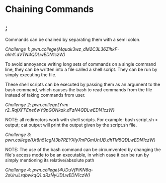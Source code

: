 # Chaining Commands

## ;

Commands can be chained by separating them with a semi colon.

*Challenge 1: pwn.college{Mquak3wz_dM2C3L36ZlhkF-aImY.dVTN4QDLwEDN1czW}*

To avoid annoyance writing long sets of commands on a single command line, they can be written into a file called a shell script. They can be run by simply executing the file.

These shell scripts can be executed by passing them as an argument to the bash command, which causes the bash to read commands from the file instead of taking commands from user.

*Challenge 2: pwn.college{Yvm-r2_RqjXFFEne6wY9pGONkak.dFzN4QDLwEDN1czW}*

NOTE: all redirectors work with shell scripts. For example: bash script.sh > output; cat output will print the output given by the script.sh file.

*Challenge 3: pwn.college{Ut8h51cgM3b7REYXIy7mPGmUnUB.dhTM5QDLwEDN1czW}*

NOTE: The use of the bash command can be circumvented by changing the file's access mode to be an executable, in which case it can be run by simply mentioning its relative/absolute path

*Challenge 4: pwn.college{4UDuVfPiKN6q-2sUnJLrqbwkqQ1.dRzNyUDLwEDN1czW}*


